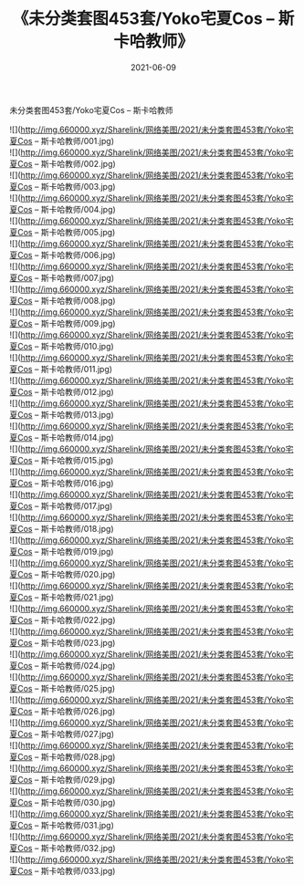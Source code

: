 ﻿---
layout: post
title:  《未分类套图453套/Yoko宅夏Cos – 斯卡哈教师》
date:   2021-06-09
img: http://img.660000.xyz/Sharelink/网络美图/2021/未分类套图453套/Yoko宅夏Cos – 斯卡哈教师/000.jpg
categories: [美女, 清纯, 唯美]
---

未分类套图453套/Yoko宅夏Cos – 斯卡哈教师

 ![](http://img.660000.xyz/Sharelink/网络美图/2021/未分类套图453套/Yoko宅夏Cos – 斯卡哈教师/001.jpg) <br>![](http://img.660000.xyz/Sharelink/网络美图/2021/未分类套图453套/Yoko宅夏Cos – 斯卡哈教师/002.jpg) <br>![](http://img.660000.xyz/Sharelink/网络美图/2021/未分类套图453套/Yoko宅夏Cos – 斯卡哈教师/003.jpg) <br>![](http://img.660000.xyz/Sharelink/网络美图/2021/未分类套图453套/Yoko宅夏Cos – 斯卡哈教师/004.jpg) <br>![](http://img.660000.xyz/Sharelink/网络美图/2021/未分类套图453套/Yoko宅夏Cos – 斯卡哈教师/005.jpg) <br>![](http://img.660000.xyz/Sharelink/网络美图/2021/未分类套图453套/Yoko宅夏Cos – 斯卡哈教师/006.jpg) <br>![](http://img.660000.xyz/Sharelink/网络美图/2021/未分类套图453套/Yoko宅夏Cos – 斯卡哈教师/007.jpg) <br>![](http://img.660000.xyz/Sharelink/网络美图/2021/未分类套图453套/Yoko宅夏Cos – 斯卡哈教师/008.jpg) <br>![](http://img.660000.xyz/Sharelink/网络美图/2021/未分类套图453套/Yoko宅夏Cos – 斯卡哈教师/009.jpg) <br>![](http://img.660000.xyz/Sharelink/网络美图/2021/未分类套图453套/Yoko宅夏Cos – 斯卡哈教师/010.jpg) <br>![](http://img.660000.xyz/Sharelink/网络美图/2021/未分类套图453套/Yoko宅夏Cos – 斯卡哈教师/011.jpg) <br>![](http://img.660000.xyz/Sharelink/网络美图/2021/未分类套图453套/Yoko宅夏Cos – 斯卡哈教师/012.jpg) <br>![](http://img.660000.xyz/Sharelink/网络美图/2021/未分类套图453套/Yoko宅夏Cos – 斯卡哈教师/013.jpg) <br>![](http://img.660000.xyz/Sharelink/网络美图/2021/未分类套图453套/Yoko宅夏Cos – 斯卡哈教师/014.jpg) <br>![](http://img.660000.xyz/Sharelink/网络美图/2021/未分类套图453套/Yoko宅夏Cos – 斯卡哈教师/015.jpg) <br>![](http://img.660000.xyz/Sharelink/网络美图/2021/未分类套图453套/Yoko宅夏Cos – 斯卡哈教师/016.jpg) <br>![](http://img.660000.xyz/Sharelink/网络美图/2021/未分类套图453套/Yoko宅夏Cos – 斯卡哈教师/017.jpg) <br>![](http://img.660000.xyz/Sharelink/网络美图/2021/未分类套图453套/Yoko宅夏Cos – 斯卡哈教师/018.jpg) <br>![](http://img.660000.xyz/Sharelink/网络美图/2021/未分类套图453套/Yoko宅夏Cos – 斯卡哈教师/019.jpg) <br>![](http://img.660000.xyz/Sharelink/网络美图/2021/未分类套图453套/Yoko宅夏Cos – 斯卡哈教师/020.jpg) <br>![](http://img.660000.xyz/Sharelink/网络美图/2021/未分类套图453套/Yoko宅夏Cos – 斯卡哈教师/021.jpg) <br>![](http://img.660000.xyz/Sharelink/网络美图/2021/未分类套图453套/Yoko宅夏Cos – 斯卡哈教师/022.jpg) <br>![](http://img.660000.xyz/Sharelink/网络美图/2021/未分类套图453套/Yoko宅夏Cos – 斯卡哈教师/023.jpg) <br>![](http://img.660000.xyz/Sharelink/网络美图/2021/未分类套图453套/Yoko宅夏Cos – 斯卡哈教师/024.jpg) <br>![](http://img.660000.xyz/Sharelink/网络美图/2021/未分类套图453套/Yoko宅夏Cos – 斯卡哈教师/025.jpg) <br>![](http://img.660000.xyz/Sharelink/网络美图/2021/未分类套图453套/Yoko宅夏Cos – 斯卡哈教师/026.jpg) <br>![](http://img.660000.xyz/Sharelink/网络美图/2021/未分类套图453套/Yoko宅夏Cos – 斯卡哈教师/027.jpg) <br>![](http://img.660000.xyz/Sharelink/网络美图/2021/未分类套图453套/Yoko宅夏Cos – 斯卡哈教师/028.jpg) <br>![](http://img.660000.xyz/Sharelink/网络美图/2021/未分类套图453套/Yoko宅夏Cos – 斯卡哈教师/029.jpg) <br>![](http://img.660000.xyz/Sharelink/网络美图/2021/未分类套图453套/Yoko宅夏Cos – 斯卡哈教师/030.jpg) <br>![](http://img.660000.xyz/Sharelink/网络美图/2021/未分类套图453套/Yoko宅夏Cos – 斯卡哈教师/031.jpg) <br>![](http://img.660000.xyz/Sharelink/网络美图/2021/未分类套图453套/Yoko宅夏Cos – 斯卡哈教师/032.jpg) <br>![](http://img.660000.xyz/Sharelink/网络美图/2021/未分类套图453套/Yoko宅夏Cos – 斯卡哈教师/033.jpg) <br>